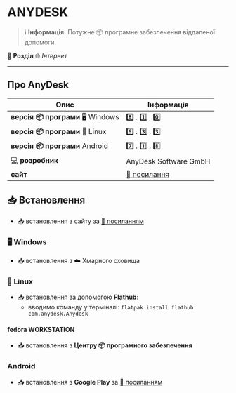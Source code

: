 # ANYDESK


> :information_source: **Інформація:** Потужне :package: програмне забезпечення віддаленої допомоги.

:open_file_folder: **Розділ** :globe_with_meridians: *Інтернет*

---

## Про AnyDesk

| Опис | Інформація |
| ---- | ---------- |
| **версія :package: програми** :desktop_computer: Windows | :eight: . :one: . :zero: |
| **версія :package: програми** :penguin: Linux | :six: . :three: . :three: |
| **версія :package: програми** Android | :seven: . :one: . :eight: |
| :computer: **розробник** | AnyDesk Software GmbH |
| **сайт** | [:link: посилання](https://anydesk.com/en) |

## :inbox_tray: Встановлення

- :inbox_tray: встановлення з сайту за [:link: посиланням](https://anydesk.com/en/downloads/)

### :desktop_computer: Windows

- :inbox_tray: встановлення з :cloud: Хмарного сховища

### :penguin: Linux

- :inbox_tray: встановлення за допомогою **Flathub**:
  - вводимо команду у терміналі: `flatpak install flathub com.anydesk.Anydesk`

#### fedora WORKSTATION

- :inbox_tray: встановлення з **Центру :package: програмного забезпечення**

### Android

- :inbox_tray: встановлення з **Google Play** за [:link: посиланням](https://play.google.com/store/apps/details?id=com.anydesk.anydeskandroid&hl=en_US)

